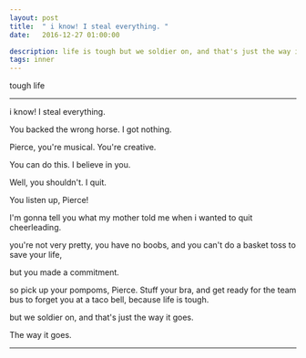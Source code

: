 ```yaml
---
layout: post
title:  " i know! I steal everything. "
date:   2016-12-27 01:00:00

description: life is tough but we soldier on, and that's just the way it goes.
tags: inner
---
```


<span class="post__tag">tough life</span>

------

i know! I steal everything.

You backed the wrong horse. I got nothing.

Pierce, you're musical. You're creative.

You can do this. I believe in you.

Well, you shouldn't. I quit.

You listen up, Pierce!

I'm gonna tell you what my mother told me when i wanted to quit cheerleading.

you're not very pretty, you have no boobs, and you can't do a basket toss to save your life,

but you made a commitment.

so pick up your pompoms, Pierce. Stuff your bra, and get ready for the team bus to forget you at a taco bell, because life is tough.

but we soldier on, and that's just the way it goes.

The way it goes.

------


